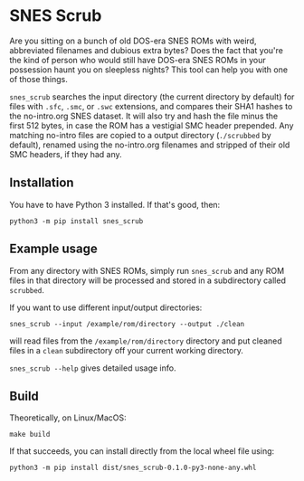 # SNES Scrub

Are you sitting on a bunch of old DOS-era SNES ROMs with weird, abbreviated filenames and dubious extra bytes? Does the fact that you're the kind of person who would still have DOS-era SNES ROMs in your possession haunt you on sleepless nights? This tool can help you with one of those things.

`snes_scrub` searches the input directory (the current directory by default) for files with `.sfc`, `.smc`, or `.swc` extensions, and compares their SHA1 hashes to the no-intro.org SNES dataset. It will also try and hash the file minus the first 512 bytes, in case the ROM has a vestigial SMC header prepended. Any matching no-intro files are copied to a output directory (`./scrubbed` by default), renamed using the no-intro.org filenames and stripped of their old SMC headers, if they had any.

## Installation

You have to have Python 3 installed. If that's good, then:

```
python3 -m pip install snes_scrub
```

## Example usage

From any directory with SNES ROMs, simply run `snes_scrub` and any ROM files in that directory will be processed and stored in a subdirectory called `scrubbed`.

If you want to use different input/output directories:

```
snes_scrub --input /example/rom/directory --output ./clean
```

will read files from the `/example/rom/directory` directory and put cleaned files in a `clean` subdirectory off your current working directory.

`snes_scrub --help` gives detailed usage info.

## Build

Theoretically, on Linux/MacOS:

```
make build
```

If that succeeds, you can install directly from the local wheel file using:

```
python3 -m pip install dist/snes_scrub-0.1.0-py3-none-any.whl
```
